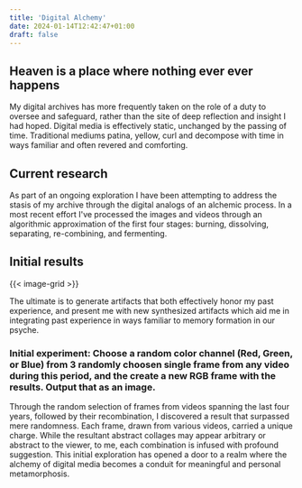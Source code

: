 ```yaml
---
title: 'Digital Alchemy'
date: 2024-01-14T12:42:47+01:00
draft: false
---
```


## Heaven is a place where nothing ever ever happens

My digital archives has more frequently taken on the role of a duty to oversee and safeguard, rather than the site of deep reflection and insight I had hoped. Digital media is effectively static, unchanged by the passing of time. Traditional mediums patina, yellow, curl and decompose with time in ways familiar and often revered and comforting.

## Current research

As part of an ongoing exploration I have been attempting to address the stasis of my archive through the digital analogs of an alchemic process. In a most recent effort I've processed the images and videos through an algorithmic approximation of the first four stages: burning, dissolving, separating, re-combining, and fermenting.

## Initial results

<!-- https://www.kiroule.com/article/add-image-lightbox-to-hugo-theme/ -->
{{< image-grid >}}

The ultimate is to generate artifacts that both effectively honor my past experience, and present me with new synthesized artifacts which aid me in integrating past experience in ways familiar to memory formation in our psyche.

### Initial experiment: Choose a random color channel (Red, Green, or Blue) from 3  randomly choosen single frame from any video during this period, and the create a new RGB frame with the results. Output that as an image.

Through the random selection of frames from videos spanning the last four years, followed by their recombination, I discovered a result that surpassed mere randomness. Each frame, drawn from various videos, carried a unique charge. While the resultant abstract collages may appear arbitrary or abstract to the viewer, to me, each combination is infused with profound suggestion. This initial exploration has opened a door to a realm where the alchemy of digital media becomes a conduit for meaningful and personal metamorphosis.
